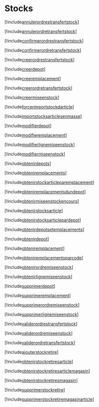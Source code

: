 # Stocks

[!include[annulerordrestransfertstock](stocks.annulerordrestransfertstock.autogen.md)]

[!include[annulerordretransfertstock](stocks.annulerordretransfertstock.autogen.md)]

[!include[confirmerordrestransfertstock](stocks.confirmerordrestransfertstock.autogen.md)]

[!include[confirmerordretransfertstock](stocks.confirmerordretransfertstock.autogen.md)]

[!include[creerordrestransfertstock](stocks.creerordrestransfertstock.autogen.md)]

[!include[creerdepot](stocks.creerdepot.autogen.md)]

[!include[creeremplacement](stocks.creeremplacement.autogen.md)]

[!include[creerordretransfertstock](stocks.creerordretransfertstock.autogen.md)]

[!include[creermiseenstock](stocks.creermiseenstock.autogen.md)]

[!include[forcerimportstockdarticle](stocks.forcerimportstockdarticle.autogen.md)]

[!include[importstocksarticlesenmasse](stocks.importstocksarticlesenmasse.autogen.md)]

[!include[modifierdepot](stocks.modifierdepot.autogen.md)]

[!include[modifieremplacement](stocks.modifieremplacement.autogen.md)]

[!include[modifierlignemiseenstock](stocks.modifierlignemiseenstock.autogen.md)]

[!include[modifiermiseenstock](stocks.modifiermiseenstock.autogen.md)]

[!include[obtenirdepots](stocks.obtenirdepots.autogen.md)]

[!include[obteniremplacements](stocks.obteniremplacements.autogen.md)]

[!include[obtenirstockarticleparemplacement](stocks.obtenirstockarticleparemplacement.autogen.md)]

[!include[obteniremplacementsdundepot](stocks.obteniremplacementsdundepot.autogen.md)]

[!include[obtenirmiseenstockencours](stocks.obtenirmiseenstockencours.autogen.md)]

[!include[obtenirstocksarticle](stocks.obtenirstocksarticle.autogen.md)]

[!include[obtenirstocksarticlepardepot](stocks.obtenirstocksarticlepardepot.autogen.md)]

[!include[obtenirdepotsetemplacements](stocks.obtenirdepotsetemplacements.autogen.md)]

[!include[obtenirdepot](stocks.obtenirdepot.autogen.md)]

[!include[obteniremplacement](stocks.obteniremplacement.autogen.md)]

[!include[obteniremplacementsparcode](stocks.obteniremplacementsparcode.autogen.md)]

[!include[obtenirordremiseenstock](stocks.obtenirordremiseenstock.autogen.md)]

[!include[obtenirlignemiseenstock](stocks.obtenirlignemiseenstock.autogen.md)]

[!include[supprimerdepot](stocks.supprimerdepot.autogen.md)]

[!include[supprimeremplacement](stocks.supprimeremplacement.autogen.md)]

[!include[supprimerordremiseenstock](stocks.supprimerordremiseenstock.autogen.md)]

[!include[supprimerlignemiseenstock](stocks.supprimerlignemiseenstock.autogen.md)]

[!include[validerordrestransfertstock](stocks.validerordrestransfertstock.autogen.md)]

[!include[validerordremiseenstock](stocks.validerordremiseenstock.autogen.md)]

[!include[validerordretransfertstock](stocks.validerordretransfertstock.autogen.md)]

















































[!include[ajouterstockretire](stocks.ajouterstockretire.autogen.md)]

[!include[obtenirstockretiresarticle](stocks.obtenirstockretiresarticle.autogen.md)]

[!include[obtenirstockretiresarticlemagasin](stocks.obtenirstockretiresarticlemagasin.autogen.md)]

[!include[obtenirstockretiresmagasin](stocks.obtenirstockretiresmagasin.autogen.md)]

[!include[supprimerstockretire](stocks.supprimerstockretire.autogen.md)]

[!include[supprimerstockretiremagasinarticle](stocks.supprimerstockretiremagasinarticle.autogen.md)]
















































